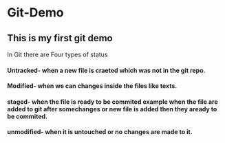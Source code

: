 # Git-Demo
<h2>This is my first git demo</h2>

In Git there are Four types of status 
<h4>Untracked- when a new file is craeted which was not in the git repo.</h4>
 <h4>Modified- when we can changes inside the files like texts.</h4>
<h4>staged- when the file is ready to be commited example when the file are added to git after somechanges or new file is added then they aready to be commited.</h4>
<h4>unmodified- when it is untouched or no changes are made to it.</h4>

